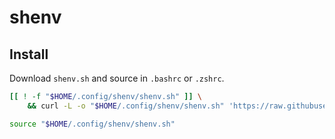 # shenv

## Install

Download `shenv.sh` and source in `.bashrc` or `.zshrc`.

```sh
[[ ! -f "$HOME/.config/shenv/shenv.sh" ]] \
    && curl -L -o "$HOME/.config/shenv/shenv.sh" 'https://raw.githubusercontent.com/emersonmx/shenv/master/shenv.sh'

source "$HOME/.config/shenv/shenv.sh"
```
